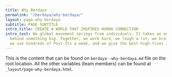 ```yaml
---
title: Why Berdaya
permalink: "/berdaya/why-berdaya/"
layout: page-why-berdaya
subtitle: PAGE SUBTITLE
intro_title: CREATE A WORLD THAT INSPIRES HUMAN CONNECTION
intro_text: No global movement springs from individuals. It takes an entire team united
  behind something big. Together, we work hard, we laugh a lot, we brainstorm nonstop,
  we use hundreds of Post-Its a week, and we give the best high-fives in town.
---
```


This is the content that can be found on `berdaya--why-berdaya.md` file on the root location. All the other variables (team members) can be found at `_layout/page-why-berdaya.html`.
